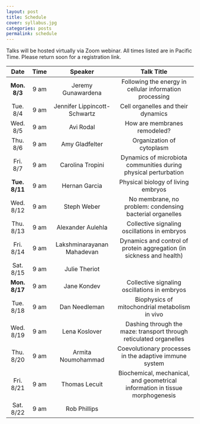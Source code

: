 ```yaml
---
layout: post
title: Schedule
cover: syllabus.jpg
categories: posts
permalink: schedule
---
```

Talks will be hosted virtually via Zoom webinar. All times listed are in Pacific Time. Please return soon for a registration link.

| Date | Time | Speaker | Talk Title |
| :--: | :--: | :--: | :--: |
|**Mon. 8/3**| 9 am | Jeremy Gunawardena | Following the energy in cellular information processing |
|Tue. 8/4| 9 am | Jennifer Lippincott-Schwartz | Cell organelles and their dynamics |
|Wed. 8/5| 9 am | Avi Rodal | How are membranes remodeled? |
|Thu. 8/6| 9 am | Amy Gladfelter | Organization of cytoplasm |
|Fri. 8/7| 9 am | Carolina Tropini | Dynamics of microbiota communities during physical perturbation |
|**Tue. 8/11**| 9 am | Hernan Garcia	| Physical biology of living embryos |
|Wed. 8/12| 9 am | Steph Weber | No membrane, no problem: condensing bacterial organelles |
|Thu. 8/13| 9 am | Alexander Aulehla | Collective signaling oscillations in embryos |
|Fri. 8/14| 9 am | Lakshminarayanan Mahadevan	| Dynamics and control of protein aggregation (in sickness and health) |
|Sat. 8/15| 9 am | Julie Theriot |  |
|**Mon. 8/17**| 9 am | Jane Kondev	| Collective signaling oscillations in embryos |
|Tue. 8/18| 9 am | Dan Needleman | Biophysics of mitochondrial metabolism in vivo |
|Wed. 8/19| 9 am | Lena Koslover | Dashing through the maze: transport through reticulated organelles |
|Thu. 8/20| 9 am | Armita Noumohammad | Coevolutionary processes in the adaptive immune system |
|Fri. 8/21| 9 am | Thomas Lecuit | Biochemical, mechanical, and geometrical information in tissue morphogenesis |
|Sat. 8/22| 9 am | Rob Phillips |  |
